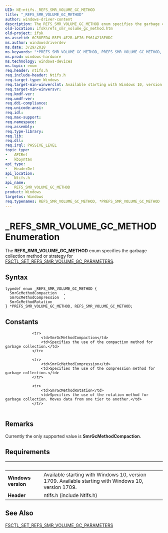 ```yaml
---
UID: NE:ntifs._REFS_SMR_VOLUME_GC_METHOD
title: "_REFS_SMR_VOLUME_GC_METHOD"
author: windows-driver-content
description: The REFS_SMR_VOLUME_GC_METHOD enum specifies the garbage collection method or strategy for FSCTL_SET_REFS_SMR_VOLUME_GC_PARAMETERS.
old-location: ifsk\refs_smr_volume_gc_method.htm
old-project: ifsk
ms.assetid: 6C58EFD4-B5F9-4E2B-AF76-E9614218E0DC
ms.author: windowsdriverdev
ms.date: 3/29/2018
ms.keywords: "*PREFS_SMR_VOLUME_GC_METHOD, PREFS_SMR_VOLUME_GC_METHOD, PREFS_SMR_VOLUME_GC_METHOD enumeration pointer [Installable File System Drivers], REFS_SMR_VOLUME_GC_METHOD, REFS_SMR_VOLUME_GC_METHOD enumeration [Installable File System Drivers], SmrGcMethodCompaction, SmrGcMethodCompression, SmrGcMethodRotation, _REFS_SMR_VOLUME_GC_METHOD, ifsk.refs_smr_volume_gc_method, ntifs/PREFS_SMR_VOLUME_GC_METHOD, ntifs/REFS_SMR_VOLUME_GC_METHOD, ntifs/SmrGcMethodCompaction, ntifs/SmrGcMethodCompression, ntifs/SmrGcMethodRotation"
ms.prod: windows-hardware
ms.technology: windows-devices
ms.topic: enum
req.header: ntifs.h
req.include-header: Ntifs.h
req.target-type: Windows
req.target-min-winverclnt: Available starting with Windows 10, version 1709.
req.target-min-winversvr: 
req.kmdf-ver: 
req.umdf-ver: 
req.ddi-compliance: 
req.unicode-ansi: 
req.idl: 
req.max-support: 
req.namespace: 
req.assembly: 
req.type-library: 
req.lib: 
req.dll: 
req.irql: PASSIVE_LEVEL
topic_type:
-	APIRef
-	kbSyntax
api_type:
-	HeaderDef
api_location:
-	Ntifs.h
api_name:
-	REFS_SMR_VOLUME_GC_METHOD
product: Windows
targetos: Windows
req.typenames: REFS_SMR_VOLUME_GC_METHOD, *PREFS_SMR_VOLUME_GC_METHOD
---
```


# _REFS_SMR_VOLUME_GC_METHOD Enumeration
The <b>REFS_SMR_VOLUME_GC_METHOD</b> enum specifies the garbage collection method or strategy for <a href="https://msdn.microsoft.com/782542C4-CFC5-4BF7-AF38-3247A3AC6AB9">FSCTL_SET_REFS_SMR_VOLUME_GC_PARAMETERS</a>.

## Syntax
```
typedef enum _REFS_SMR_VOLUME_GC_METHOD {
  SmrGcMethodCompaction   ,
  SmrGcMethodCompression  ,
  SmrGcMethodRotation
} *PREFS_SMR_VOLUME_GC_METHOD, REFS_SMR_VOLUME_GC_METHOD;
```

## Constants

<table>
            
                <tr>
                    <td>SmrGcMethodCompaction</td>
                    <td>Specifies the use of the compaction method for garbage collection.</td>
                </tr>
            
                <tr>
                    <td>SmrGcMethodCompression</td>
                    <td>Specifies the use of the compression method for garbage collection.</td>
                </tr>
            
                <tr>
                    <td>SmrGcMethodRotation</td>
                    <td>Specifies the use of the rotation method for garbage collection. Moves data from one tier to another.</td>
                </tr>
</table>

## Remarks

Currently the only supported value  is <b>SmrGcMethodCompaction</b>.

## Requirements
| &nbsp; | &nbsp; |
| ---- |:---- |
| **Windows version** | Available starting with Windows 10, version 1709. Available starting with Windows 10, version 1709. |
| **Header** | ntifs.h (include Ntifs.h) |

## See Also

<a href="https://msdn.microsoft.com/782542C4-CFC5-4BF7-AF38-3247A3AC6AB9">FSCTL_SET_REFS_SMR_VOLUME_GC_PARAMETERS</a>